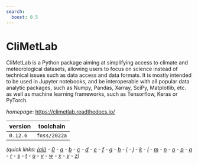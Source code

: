 ```yaml
---
search:
  boost: 0.5
---
```

# CliMetLab

CliMetLab is a Python package aiming at simplifying access to climate and meteorological datasets, allowing users to focus on science instead of technical issues such as data access and data formats. It is mostly intended to be used in Jupyter notebooks, and be interoperable with all popular data analytic packages, such as Numpy, Pandas, Xarray, SciPy, Matplotlib, etc. as well as machine learning frameworks, such as Tensorflow, Keras or PyTorch.

*homepage*: <https://climetlab.readthedocs.io/>

version | toolchain
--------|----------
``0.12.6`` | ``foss/2022a``


*(quick links: [(all)](../index.md) - [0](../0/index.md) - [a](../a/index.md) - [b](../b/index.md) - [c](../c/index.md) - [d](../d/index.md) - [e](../e/index.md) - [f](../f/index.md) - [g](../g/index.md) - [h](../h/index.md) - [i](../i/index.md) - [j](../j/index.md) - [k](../k/index.md) - [l](../l/index.md) - [m](../m/index.md) - [n](../n/index.md) - [o](../o/index.md) - [p](../p/index.md) - [q](../q/index.md) - [r](../r/index.md) - [s](../s/index.md) - [t](../t/index.md) - [u](../u/index.md) - [v](../v/index.md) - [w](../w/index.md) - [x](../x/index.md) - [y](../y/index.md) - [z](../z/index.md))*


